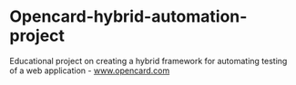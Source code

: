 # Opencard-hybrid-automation-project
Educational project on creating a hybrid framework for automating testing of a web application - www.opencard.com
